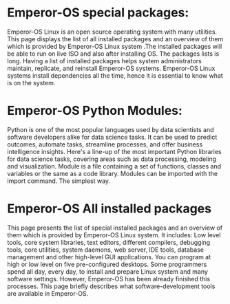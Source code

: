 
# Emperor-OS special packages:
Emperor-OS Linux is an open source operating system with many utilities. This page displays the list of all installed packages and an overview of them which is provided by Emperor-OS Linux system .The installed packages will be able to run on live ISO and also after installing OS. The packages lists is long. Having a list of installed packages helps system administrators maintain, replicate, and reinstall Emperor-OS systems. Emperor-OS Linux systems install dependencies all the time, hence it is essential to know what is on the system. 


# Emperor-OS Python Modules:
Python is one of the most popular languages used by data scientists and software developers alike for data science tasks. It can be used to predict outcomes, automate tasks, streamline processes, and offer business intelligence insights. Here's a line-up of the most important Python libraries for data science tasks, covering areas such as data processing, modeling and visualization. Module is a file containing a set of functions, classes and variables or the same as a code library. Modules can be imported with the import command. The simplest way.


# Emperor-OS All installed packages
This page presents the list of special installed packages and an overview of them which is provided by Emperor-OS Linux system. It includes: Low level tools, core system libraries, text editors, different compilers, debugging tools, core utilities, system daemons, web server, IDE tools, database management and other high-level GUI applications. You can program at high or low level on five pre-configured desktops. Some programmers spend all day, every day, to install and prepare Linux system and many software settings. However, Emperor-OS has been already finished this processes. This page briefly describes what software-development tools are available in Emperor-OS. 
